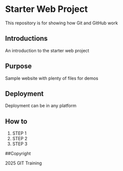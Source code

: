 # Starter Web Project

This repository is for showing how Git and GitHub work

## Introductions
An introduction to the starter web project

## Purpose

Sample website with plenty of files for demos

## Deployment

Deployment can be in any platform

## How to
1. STEP 1
2. STEP 2
3. STEP 3

##Copyright

2025 GIT Training
